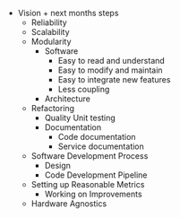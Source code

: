 
- Vision + next months steps
	- Reliability
	- Scalability
	- Modularity
		- Software
			- Easy to read and understand 
			- Easy to modify and maintain 
			- Easy to integrate new features
			- Less coupling
		- Architecture
	- Refactoring
		- Quality Unit testing
		- Documentation
			- Code documentation
			- Service documentation
	- Software Development Process
		- Design
		- Code Development Pipeline
	- Setting up Reasonable Metrics
		- Working on Improvements
	- Hardware Agnostics
<!--stackedit_data:
eyJoaXN0b3J5IjpbOTA3MzM5MDYsMTIxNDU0ODQ5OSw1ODg0ND
EzNDddfQ==
-->